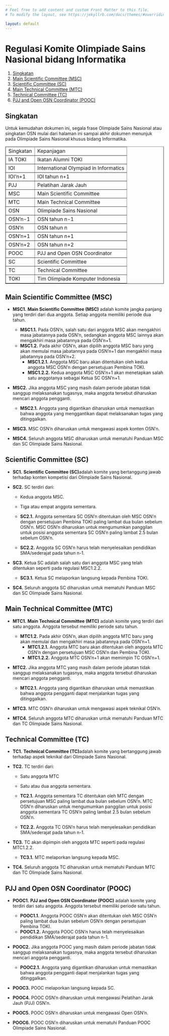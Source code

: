 ```yaml
---
# Feel free to add content and custom Front Matter to this file.
# To modify the layout, see https://jekyllrb.com/docs/themes/#overriding-theme-defaults

layout: default
---
```


# Regulasi Komite Olimpiade Sains Nasional bidang Informatika

1. [Singkatan](#singkatan)
1. [Main Scientific Committee (MSC)](#main-scientific-committee-msc)
1. [Scientific Committee (SC)](#scientific-committee-sc)
1. [Main Technical Committee (MTC)](#main-technical-committee-mtc)
1. [Technical Committee (TC)](#technical-committee-tc)
1. [PJJ and Open OSN Coordinator (POOC)](#pjj-and-open-osn-coordinator-pooc)


## Singkatan

Untuk kemudahan dokumen ini, segala frase Olimpiade Sains Nasional atau singkatan OSN mulai dari halaman ini sampai akhir dokumen menunjuk pada Olimpiade Sains Nasional khusus bidang Informatika.

<table border="1">
<thead><td>Singkatan</td><td>Kepanjagan</td></thead>
<tr><td>IA TOKI</td><td>Ikatan Alumni TOKI</td></tr>
<tr><td>IOI</td><td>International Olympiad in Informatics</td></tr>
<tr><td>IOI’n+1</td><td>IOI tahun n+1</td></tr>
<tr><td>PJJ</td><td>Pelatihan Jarak Jauh</td></tr>
<tr><td>MSC</td><td>Main Scientific Committee</td></tr>
<tr><td>MTC</td><td>Main Technical Committee</td></tr>
<tr><td>OSN</td><td>Olimpiade Sains Nasional</td></tr>
<tr><td>OSN’n-1</td><td>OSN tahun n-1</td></tr>
<tr><td>OSN’n</td><td>OSN tahun n</td></tr>
<tr><td>OSN’n+1</td><td>OSN tahun n+1</td></tr>
<tr><td>OSN’n+2</td><td>OSN tahun n+2</td></tr>
<tr><td>POOC</td><td>PJJ and Open OSN Coordinator</td></tr>
<tr><td>SC</td><td>Scientific Committee</td></tr>
<tr><td>TC</td><td>Technical Committee</td></tr>
<tr><td>TOKI</td><td>Tim Olimpiade Komputer Indonesia</td></tr>
</table>

## Main Scientific Committee (MSC)

* **MSC1.** **Main Scientific Committee (MSC)** adalah komite jangka panjang yang terdiri dari dua anggota. Setiap anggota memiliki periode dua tahun.
    * **MSC1.1.** Pada OSN’n, salah satu dari anggota MSC akan mengakhiri masa jabatannya pada OSN’n, sedangkan anggota MSC lainnya akan mengakhiri masa jabatannya pada OSN’n+1.
    * **MSC1.2.** Pada akhir OSN’n, akan dipilih anggota MSC baru yang akan memulai masa jabatannya pada OSN’n+1 dan mengakhiri masa jabatannya pada OSN’n+2.
        * **MSC1.2.1.** Anggota MSC baru akan ditentukan oleh kedua anggota MSC OSN’n dengan persetujuan Pembina TOKI.
        * **MSC1.2.2.** Kedua anggota MSC OSN’n+1 akan menetapkan salah satu anggotanya sebagai Ketua SC OSN’n+1.

* **MSC2.** Jika anggota MSC yang masih dalam periode jabatan tidak sanggup melaksanakan tugasnya, maka anggota tersebut diharuskan mencari anggota pengganti.
    * **MSC2.1.** Anggota yang digantikan diharuskan untuk memastikan bahwa anggota yang menggantikan dapat melaksanakan tugas yang ditinggalkan.

* **MSC3.** MSC OSN’n diharuskan untuk mengawasi aspek konten OSN’n.

* **MSC4.** Seluruh anggota MSC diharuskan untuk mematuhi Panduan MSC dan SC Olimpiade Sains Nasional.

## Scientific Committee (SC)

* **SC1.** **Scientific Committee (SC)** ​adalah komite yang bertanggung jawab terhadap konten kompetisi dari Olimpiade Sains Nasional.

* **SC2.** SC terdiri dari:
    * Kedua anggota MSC.
    * Tiga atau empat anggota sementara.

    * **SC2.1.** Anggota sementara SC OSN’n ditentukan oleh MSC OSN’n dengan persetujuan Pembina TOKI paling lambat dua bulan sebelum OSN’n. MSC OSN’n diharuskan untuk mengumumkan panggilan untuk posisi anggota sementara SC OSN’n paling lambat 2.5 bulan sebelum OSN’n.
    * **SC2.2.** Anggota SC OSN’n harus telah menyelesaikan pendidikan SMA/sederajat pada tahun n-1.

* **SC3.** Ketua SC​ adalah salah satu dari anggota MSC yang telah ditentukan seperti pada regulasi MSC1.2.2.
    * **SC3.1.** Ketua SC melaporkan langsung kepada Pembina TOKI.

* **SC4.** Seluruh anggota SC diharuskan untuk mematuhi Panduan MSC dan SC Olimpiade Sains Nasional. 

## Main Technical Committee (MTC)

* **MTC1.** **Main Technical Committee (MTC)** adalah komite yang terdiri dari satu anggota. Anggota tersebut memiliki periode satu tahun.
    * **MTC1.2.** Pada akhir OSN’n, akan dipilih anggota MTC baru yang akan memulai dan mengakhiri masa jabatannya pada OSN’n+1.
        * **MTC1.2.1.** Anggota MTC baru akan ditentukan oleh anggota MTC OSN’n dengan persetujuan MSC OSN’n dan Pembina TOKI.
        * **MTC1.2.2.** Anggota MTC OSN’n+1 akan memimpin TC OSN’n+1.

* **MTC2.** Jika anggota MTC yang masih dalam periode jabatan tidak sanggup melaksanakan tugasnya, maka anggota tersebut diharuskan mencari anggota pengganti.
    * **MTC2.1.** Anggota yang digantikan diharuskan untuk memastikan bahwa anggota pengganti dapat menjalankan tugas yang ditinggalkan.

* **MTC3.** MTC OSN’n diharuskan untuk mengawasi aspek teknikal OSN’n.

* **MTC4.** Seluruh anggota MTC diharuskan untuk mematuhi Panduan MTC dan TC Olimpiade Sains Nasional.

## Technical Committee (TC)

* **TC1.** **Technical Committee (TC)** ​adalah komite yang bertanggung jawab terhadap aspek teknikal dari Olimpiade Sains Nasional.

* **TC2.** TC terdiri dari:
    * Satu anggota MTC
    * Satu atau dua anggota sementara.
    
    * **TC2.1.** Anggota sementara TC ditentukan oleh MTC dengan persetujuan MSC paling lambat dua bulan sebelum OSN’n. MTC OSN’n diharuskan untuk mengumumkan panggilan untuk posisi anggota sementara TC OSN’n paling lambat 2.5 bulan sebelum OSN’n.
    * **TC2.2.** Anggota TC OSN’n harus telah menyelesaikan pendidikan SMA/sederajat pada tahun n-1.

* **TC3.** TC akan dipimpin oleh anggota MTC seperti pada regulasi MTC1.2.2.
    * **TC3.1.** MTC melaporkan langsung kepada MSC.

* **TC4.** Seluruh anggota TC diharuskan untuk mematuhi Panduan MTC dan TC Olimpiade Sains Nasional.

## PJJ and Open OSN Coordinator (POOC)

* **POOC1.** **PJJ and​ Open OSN Coordinator (POOC)** ​adalah komite yang terdiri dari satu anggota. Anggota tersebut memiliki periode satu tahun.
    * **POOC1.1.** Anggota POOC OSN’n akan ditentukan oleh MSC OSN’n paling lambat dua bulan sebelum OSN’n dengan persetujuan Pembina TOKI.
    * **POOC1.2.** Anggota POOC OSN’n harus telah menyelesaikan pendidikan SMA/sederajat pada tahun n-1.

* **POOC2.** Jika anggota POOC yang masih dalam periode jabatan tidak sanggup melaksanakan tugasnya, maka anggota tersebut diharuskan mencari anggota pengganti.
    * **POOC2.1.** Anggota yang digantikan diharuskan untuk memastikan bahwa anggota pengganti dapat menjalankan tugas yang ditinggalkan.

* **POOC3.** POOC melaporkan langsung kepada SC.

* **POOC4.** POOC OSN’n diharuskan untuk mengawasi Pelatihan Jarak Jauh (PJJ) OSN’n.

* **POOC5.** POOC OSN’n diharuskan untuk mengawasi Open OSN’n.

* **POOC6.** POOC OSN’n diharuskan untuk mematuhi Panduan POOC Olimpiade Sains Nasional.
